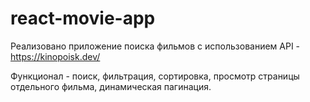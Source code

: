 # react-movie-app

Реализовано приложение поиска фильмов с использованием API - https://kinopoisk.dev/

Функционал - поиск, фильтрация, сортировка, просмотр страницы отдельного фильма, динамическая пагинация.
